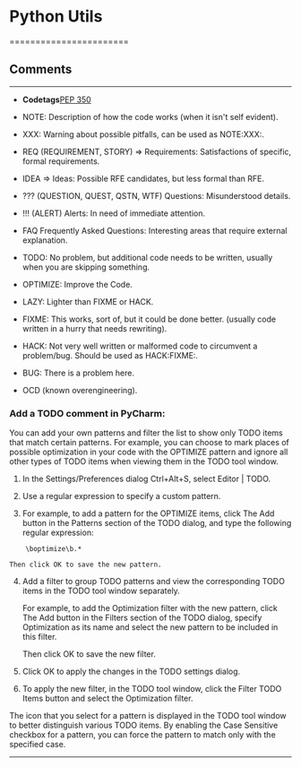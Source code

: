 # Python Utils
=======================


## Comments
-----------

- **Codetags**[PEP 350](https://www.python.org/dev/peps/pep-0350/)

* NOTE: Description of how the code works (when it isn't self evident).

* XXX: Warning about possible pitfalls, can be used as NOTE:XXX:.

* REQ (REQUIREMENT, STORY) => Requirements: Satisfactions of specific, formal requirements.

* IDEA => Ideas: Possible RFE candidates, but less formal than RFE.

* ??? (QUESTION, QUEST, QSTN, WTF) Questions: Misunderstood details.

* !!! (ALERT) Alerts: In need of immediate attention.

* FAQ Frequently Asked Questions: Interesting areas that require external explanation.

* TODO: No problem, but additional code needs to be written, usually when you are skipping something.

* OPTIMIZE: Improve the Code.

* LAZY: Lighter than FIXME or HACK.

* FIXME: This works, sort of, but it could be done better. (usually code written in a hurry that needs rewriting).

* HACK: Not very well written or malformed code to circumvent a problem/bug. Should be used as HACK:FIXME:.

* BUG: There is a problem here.

* OCD (known overengineering).



### Add a TODO comment in PyCharm:


 You can add your own patterns and filter the list to show only TODO items that match certain patterns. For example, you can choose to mark places of possible optimization in your code with the OPTIMIZE pattern and ignore all other types of TODO items when viewing them in the TODO tool window.

1. In the Settings/Preferences dialog Ctrl+Alt+S, select Editor | TODO.

2. Use a regular expression to specify a custom pattern.

3. For example, to add a pattern for the OPTIMIZE items, click The Add button in the Patterns section of the TODO dialog, and type the following regular expression:

```
    \boptimize\b.*
```
    Then click OK to save the new pattern.

4. Add a filter to group TODO patterns and view the corresponding TODO items in the TODO tool window separately.

    For example, to add the Optimization filter with the new pattern, click The Add button in the Filters section of the TODO dialog, specify Optimization as its name and select the new pattern to be included in this filter.

    Then click OK to save the new filter.

5. Click OK to apply the changes in the TODO settings dialog.

6. To apply the new filter, in the TODO tool window, click the Filter TODO Items button and select the Optimization filter. 

The icon that you select for a pattern is displayed in the TODO tool window to better distinguish various TODO items. By enabling the Case Sensitive checkbox for a pattern, you can force the pattern to match only with the specified case. 






----------------------------------------------------------------------------------------------------